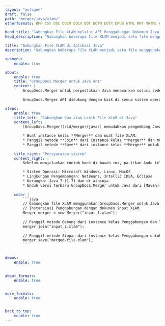 ```yaml
---
layout: "autogen"
draft: false
path: "merger/java/xlam/"
otherformats: BMP CSV DOC DOCM DOCX DOT DOTM DOTX EPUB HTML MHT MHTML ODP ODS ODT OTP OTT PDF PNG POTM POTX PPS PPSM PPSX PPT PPTM PPTX PS RTF TEX TIF TIFF TSV TXT VDX VSDM VSDX VSSM VSSX VSTM VSTX VSX VTX XLS XLSB XLSM XLSX XLT XLTM XLTX XPS

head_title: "Gabungkan File XLAM melalui API Penggabungan Dokumen Java & J2SE"
head_description: "Gabungkan beberapa file XLAM menjadi satu file menggunakan API penggabungan dokumen Java dengan semua data, gaya, dan pemformatan sebagai dokumen sumber."

title: "Gabungkan File XLAM di Aplikasi Java"
description: "Gabungkan beberapa file XLAM menjadi satu file menggunakan API penggabungan dokumen Java. Gabungkan halaman atau rentang halaman yang dipilih dari berbagai dokumen sumber menjadi satu dokumen hasil dengan semua data, gaya, dan pemformatan sebagai dokumen sumber."

submenu:
    enable: true

about:
    enable: true
    title: "GroupDocs.Merger untuk Java API"
    content: |
        GroupDocs.Merger untuk perpustakaan Java menawarkan solusi sederhana untuk menggabungkan & membagi dengan aman antara berbagai format dokumen termasuk PDF, Microsoft Office (Word, Excel, PowerPoint, OneNote), OpenDocument, HTML, gambar dan banyak lainnya dalam aplikasi .NET. Dengan menambahkan hanya beberapa baris kode, lakukan beberapa operasi dokumen seperti memindahkan, menghapus, memutar, menukar, mengekstrak, atau mengubah orientasi halaman di dalam dokumen. API penggabungan dokumen juga mendukung pratinjau halaman dokumen sebagai gambar untuk menganalisis struktur dokumen, pemformatan, dan konten pada halaman.
        
        GroupDocs.Merger API didukung dengan baik di semua sistem operasi utama dan versi Java termasuk J2SE 7.0 (1.7), J2SE 8.0 (1.8) dan Java 10.

steps:
    enable: true
    title_left: "Gabungkan Dua atau Lebih File XLAM di Java"
    content_left: |
        [GroupDocs.Merger](/id/merger/java/) memudahkan pengembang Java untuk menggabungkan beberapa file XLAM dengan menerapkan beberapa langkah mudah.

        * Buat instance kelas **Merger** dan muat file XLAM.
        * Panggil metode **Join** dari instance kelas **Merger** dan muat file XLAM lainnya.
        * Panggil metode **Save** dari instance kelas **Merger** untuk menyimpan dokumen yang digabungkan.
        
    title_right: "Persyaratan sistem"
    content_right: |
        Sebelum menjalankan contoh kode di bawah ini, pastikan Anda telah menginstal prasyarat berikut di sistem Anda.

        * Sistem Operasi: Microsoft Windows, Linux, MacOS
        * Lingkungan Pengembangan: NetBeans, IntelliJ IDEA, Eclipse
        * Kerangka: Java 7 (1.7) dan di atasnya
        * Unduh versi terbaru GroupDocs.Merger untuk Java dari [Maven](https://repository.groupdocs.com/webapp/#/artifacts/browse/tree/General/repo/com/groupdocs/groupdocs-merger)
        
    code: |
        ```java
        // Gabungkan file XLAM menggunakan GroupDocs.Merger untuk Java API
        // Instansiasi Penggabungan dengan dokumen input XLAM
        Merger merger = new Merger("input_1.xlam");
        
        // Panggil metode Gabung dari instance kelas Penggabungan dan lewati jalur dokumen sumber kedua
        merger.join("input_2.xlam");
            
        // Panggil metode Simpan dari instance kelas Penggabungan untuk menyimpan dokumen yang digabungkan
        merger.save("merged-file.xlam");        
        ```        


demos:
    enable: true
        

about_formats:
    enable: true


more_formats:
    enable: true


back_to_top:
    enable: true
---
```

